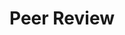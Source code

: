 ---
title: Peer Review
order: 1
organizations:
  - title: "Elsevier's Computer Vision and Image Understanding Journal"
    shorttitle: "CVIU"
    years: 2017-2018

  - title: "IEEE International Conference on Computer Vision"
    shorttitle: "ICCV"
    years: 2017

  - title: "IEEE International Conference on Robotics and Automation"
    shorttitle: "ICRA"
    years: 2017-2018

  - title: "Elsevier's Image and Vision Computing Journal"
    shorttitle: "IMAVIS"
    years: 2017-2018

  - title: "IEEE International Conference on Computer Vision and Pattern Recognition"
    shorttitle: "CVPR"
    years: 2017-2018

  - title: "Robotics: Science &amp; Systems"
    shorttitle: "RSS"
    years: 2017
---